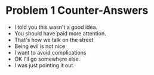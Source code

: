 # Problem 1 Counter-Answers

- I told you this wasn't a good idea.
- You should have paid more attention.
- That's how we talk on the street
- Being evil is not nice
- I want to avoid complications
- OK I'll go somewhere else.
- I was just pointing it out.